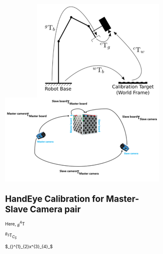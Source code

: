 <p align="right">
<img align="center" src="Images/hande.png" width="400"> 
<img align="center" src="Images/nonOverlapping.png" width="550">
</p>


# HandEye Calibration for Master-Slave Camera pair
 Here,
 $_{B}^{A}\textrm{T}$
 
 $_{}^{B_3}\textrm{T}^{}_{C_S}$

 $_{}^{1}_{2}x^{3}_{4}_$



